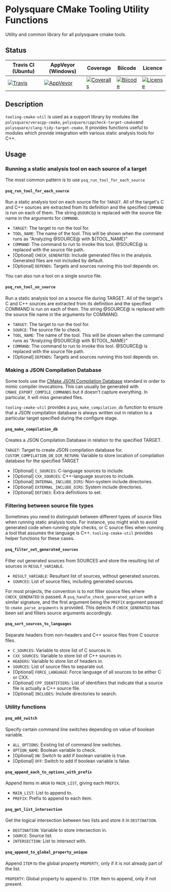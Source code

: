 # Polysquare CMake Tooling Utility Functions #

Utility and common library for all polysquare cmake tools.

## Status ##

| Travis CI (Ubuntu) | AppVeyor (Windows) | Coverage | Biicode | Licence |
|--------------------|--------------------|----------|---------|---------|
|[![Travis](https://img.shields.io/travis/polysquare/tooling-cmake-util.svg)](http://travis-ci.org/polysquare/tooling-cmake-util)|[![AppVeyor](https://img.shields.io/appveyor/ci/smspillaz/tooling-cmake-util.svg)](https://ci.appveyor.com/project/smspillaz/tooling-cmake-util)|[![Coveralls](https://img.shields.io/coveralls/polysquare/tooling-cmake-util.svg)](http://coveralls.io/polysquare/tooling-cmake-util)|[![Biicode](https://webapi.biicode.com/v1/badges/smspillaz/smspillaz/tooling-cmake-util/master)](https://www.biicode.com/smspillaz/tooling-cmake-util)|[![License](https://img.shields.io/github/license/polysquare/tooling-cmake-util.svg)](http://github.com/polysquare/tooling-cmake-util)|

## Description ##

`tooling-cmake-util` is used as a support library by modules like
`polysquare/veracpp-cmake`, `polysquare/cppcheck-target-cmake`and
`polysquare/clang-tidy-target-cmake`. It provides functions useful to modules
which provide integration with various static analysis tools for C++.

## Usage ##

### Running a static analysis tool on each source of a target ###

The most common pattern is to use `psq_run_tool_for_each_source`

#### `psq_run_tool_for_each_source` ####

Run a static analysis tool on each source file for `TARGET`. All of the
target's C and C++ sources are extracted from its definition and the
specified `COMMAND` is run on each of them. The string `@SOURCE@` is replaced
with the source file name in the arguments for `COMMAND`.

* `TARGET`: The target to run the tool for.
* `TOOL_NAME`: The name of the tool. This will be shown when the command
               runs as "Analyzing @SOURCE@ with ${TOOL_NAME}"
* `COMMAND`: The command to run to invoke this tool. @SOURCE@ is replaced
             with the source file path.
* [Optional] `CHECK_GENERATED`: Include generated files in the analysis.
                                Generated files are not included by default.
* [Optional] `DEPENDS`: Targets and sources running this tool depends on.

You can also run a tool on a single source file.

#### `psq_run_tool_on_source` ####

Run a static analysis tool on a source file during TARGET. All of the
target's C and C++ sources are extracted from its definition and the
specified COMMAND is run on each of them. The string @SOURCE@ is replaced
with the source file name in the arguments for COMMAND.

* `TARGET`: The target to run the tool for.
* `SOURCE`: The source file to check.
* `TOOL_NAME`: The name of the tool. This will be shown when the command
               runs as "Analyzing @SOURCE@ with ${TOOL_NAME}"
* `COMMAND`: The command to run to invoke this tool. @SOURCE@ is replaced
             with the source file path.
* [Optional] `DEPENDS`: Targets and sources running this tool depends on.

### Making a JSON Compilation Database ###

Some tools use the [CMake JSON Compilation Database](http://clang.llvm.org/docs/JSONCompilationDatabase.html)
standard in order to mimic compiler invocations. This can usually be generated
with `CMAKE_EXPORT_COMPILE_COMMANDS` but it doesn't capture everything. In
particular, it will miss generated files.

`tooling-cmake-util` provides a `psq_make_compilation_db` function to
ensure that a JSON compilation database is always written out in relation
to a particular target specified during the configure stage.

#### `psq_make_compilation_db` ####

Creates a JSON Compilation Database in relation to the specified TARGET.

`TARGET`: Target to create JSON compilation database for.
`CUSTOM_COMPILATION_DB_DIR_RETURN`: Variable to store location of compilation
                                    database for the specified TARGET
* [Optional] `C_SOURCES`: C-language sources to include.
* [Optional] `CXX_SOURCES`: C++-language sources to include.
* [Optional] `INTERNAL_INCLUDE_DIRS`: Non-system include directories.
* [Optional] `EXTERNAL_INCLUDE_DIRS`: System include directories.
* [Optional] `DEFINES`: Extra definitions to set.

### Filtering between source file types ###

Sometimes you need to distinguish between different types of source files
when running static analysis tools. For instance, you might wish to
avoid generated code when running style checks, or C source files
when running a tool that assumes the language is C++. `tooling-cmake-util`
provides helper functions for these cases.

#### `psq_filter_out_generated_sources` ####

Filter out generated sources from SOURCES and store the resulting
list of sources in `RESULT_VARIABLE`.

* `RESULT_VARIABLE`: Resultant list of sources, without generated sources.
* `SOURCES`: List of source files, including generated sources.

For most projects, the convention is to not filter source files
where `CHECK_GENERATED` is passed. A `psq_handle_check_generated_option`
with a similar signature, and the first argument being the `PREFIX` argument
passed to `cmake_parse_arguments` is provided. This detects if `CHECK_GENERATED`
has been set and filters source arguments accordingly.

#### `psq_sort_sources_to_languages` ####

Separate headers from non-headers and C++ source files from C source files.

* `C_SOURCES`: Variable to store list of C sources in.
* `CXX_SOURCES`: Variable to store list of C++ sources in.
* `HEADERS`: Variable to store list of headers in.
* `SOURCES`: List of source files to separate out.
* [Optional] `FORCE_LANGUAGE`: Force language of all sources to be either C
                               or CXX.
* [Optional] `CPP_IDENTIFIERS`: List of identifiers that indicate that a
                                source file is actually a C++ source file.
* [Optional] `INCLUDES`: Include directories to search.

### Utility functions ###

#### `psq_add_switch` ####

Specify certain command line switches depending on value of
boolean variable.

* `ALL_OPTIONS`: Existing list of command line switches.
* `OPTION_NAME`: Boolean variable to check.
* [Optional] `ON`: Switch to add if boolean variable is true.
* [Optional] `OFF`: Switch to add if boolean variable is false.

#### `psq_append_each_to_options_with_prefix` ####

Append items in `ARGN` to `MAIN_LIST`, giving each `PREFIX`.

* `MAIN_LIST`: List to append to.
* `PREFIX`: Prefix to append to each item.

#### `psq_get_list_intersection` ####

Get the logical intersection between two lists and store it in
`DESTINATION`.

* `DESTINATION`: Variable to store intersection in.
* `SOURCE`: Source list.
* `INTERSECTION`: List to intersect with.

#### `psq_append_to_global_property_unique` ####

Append `ITEM` to the global property `PROPERTY`, only if it is not
already part of the list.

`PROPERTY`: Global property to append to.
`ITEM`: Item to append, only if not present.